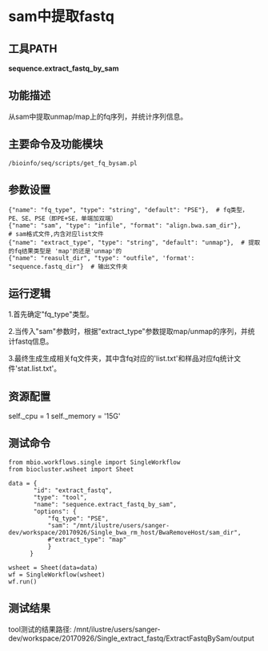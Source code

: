 sam中提取fastq
===========


工具PATH
---------
**sequence.extract_fastq_by_sam**


功能描述
--------
从sam中提取unmap/map上的fq序列，并统计序列信息。


主要命令及功能模块
------------------
```
/bioinfo/seq/scripts/get_fq_bysam.pl
```


参数设置
--------
```
{"name": "fq_type", "type": "string", "default": "PSE"},  # fq类型，PE、SE、PSE（即PE+SE，单端加双端）
{"name": "sam", "type": "infile", "format": "align.bwa.sam_dir"},     # sam格式文件,内含对应list文件
{"name": "extract_type", "type": "string", "default": "unmap"},  # 提取的fq结果类型是 'map'的还是'unmap'的
{"name": "reasult_dir", "type": "outfile", 'format': "sequence.fastq_dir"}  # 输出文件夹
```


运行逻辑
-------
1.首先确定"fq_type"类型。

2.当传入"sam"参数时，根据"extract_type"参数提取map/unmap的序列，并统计fastq信息。

3.最终生成生成相关fq文件夹，其中含fq对应的'list.txt'和样品对应fq统计文件'stat.list.txt'。


资源配置
-----------------------
self._cpu = 1
self._memory = '15G'


测试命令
-----------------------------------
```
from mbio.workflows.single import SingleWorkflow
from biocluster.wsheet import Sheet

data = {
       "id": "extract_fastq",
       "type": "tool",
       "name": "sequence.extract_fastq_by_sam",
       "options": {
           "fq_type": "PSE",
           "sam": "/mnt/ilustre/users/sanger-dev/workspace/20170926/Single_bwa_rm_host/BwaRemoveHost/sam_dir",
           #"extract_type": "map"
           }
      }

wsheet = Sheet(data=data)
wf = SingleWorkflow(wsheet)
wf.run()
```


测试结果
-----------------------------------
tool测试的结果路径:
/mnt/ilustre/users/sanger-dev/workspace/20170926/Single_extract_fastq/ExtractFastqBySam/output